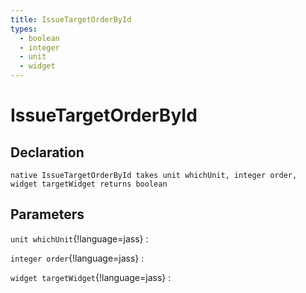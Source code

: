 ```yaml
---
title: IssueTargetOrderById
types:
  - boolean
  - integer
  - unit
  - widget
---
```


# IssueTargetOrderById

## Declaration

```jass
native IssueTargetOrderById takes unit whichUnit, integer order, widget targetWidget returns boolean
```

## Parameters
`unit whichUnit`{!language=jass}
: 

`integer order`{!language=jass}
: 

`widget targetWidget`{!language=jass}
: 

